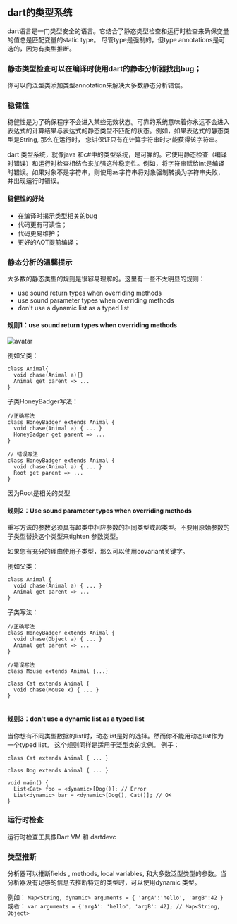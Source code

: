 ## dart的类型系统
dart语言是一门类型安全的语言。它结合了静态类型检查和运行时检查来确保变量的值总是匹配变量的static type。 尽管type是强制的，但type annotations是可选的，因为有类型推断。

### 静态类型检查可以在编译时使用dart的静态分析器找出bug；

  你可以向泛型类添加类型annotation来解决大多数静态分析错误。

### 稳健性

  稳健性是为了确保程序不会进入某些无效状态。可靠的系统意味着你永远不会进入表达式的计算结果与表达式的静态类型不匹配的状态。例如，如果表达式的静态类型是String, 那么在运行时， 您讲保证只有在计算字符串时才能获得该字符串。

  dart 类型系统，就像java 和c#中的类型系统，是可靠的。它使用静态检查（编译时错误）和运行时检查相结合来加强这种稳定性。例如，将字符串赋给int是编译时错误。如果对象不是字符串，则使用as字符串将对象强制转换为字符串失败，并出现运行时错误。
#### 稳健性的好处
- 在编译时揭示类型相关的bug
- 代码更有可读性；
- 代码更易维护；
- 更好的AOT提前编译；

### 静态分析的温馨提示
大多数的静态类型的规则是很容易理解的。这里有一些不太明显的规则：
- use sound return types when overriding methods
- use sound parameter types when overriding methods
- don't use a dynamic list as a typed list

#### 规则1：use sound return types when overriding methods
![avatar](https://dart.dev/guides/language/images/type-hierarchy.png)

例如父类：
````
class Animal{
  void chase(Animal a){}
  Animal get parent => ...
}

````
子类HoneyBadger写法：
````
//正确写法
class HoneyBadger extends Animal {
  void chase(Animal a) { ... }
  HoneyBadger get parent => ...
}

// 错误写法
class HoneyBadger extends Animal {
  void chase(Animal a) { ... }
  Root get parent => ...
}

````
因为Root是相关的类型

#### 规则2：Use sound parameter types when overriding methods
重写方法的参数必须具有超类中相应参数的相同类型或超类型。不要用原始参数的子类型替换这个类型来tighten 参数类型。

如果您有充分的理由使用子类型，那么可以使用covariant关键字。

例如父类：
````
class Animal {
  void chase(Animal a) { ... }
  Animal get parent => ...
}
````
子类写法：
````
//正确写法
class HoneyBadger extends Animal {
  void chase(Object a) { ... }
  Animal get parent => ...
}

//错误写法
class Mouse extends Animal {...}

class Cat extends Animal {
  void chase(Mouse x) { ... }
}


````

#### 规则3：don't use a dynamic list as a typed list
当你想有不同类型数据的list时，动态list是好的选择。然而你不能用动态list作为一个typed list。
这个规则同样是适用于泛型类的实例。
例子：
````
class Cat extends Animal { ... }

class Dog extends Animal { ... }

void main() {
  List<Cat> foo = <dynamic>[Dog()]; // Error
  List<dynamic> bar = <dynamic>[Dog(), Cat()]; // OK
}

````
### 运行时检查

运行时检查工具像Dart VM 和 dartdevc

### 类型推断
分析器可以推断fields , methods, local variables, 和大多数泛型类型的参数。当分析器没有足够的信息去推断特定的类型时，可以使用dynamic 类型。

例如：
```Map<String, dynamic> arguments = { 'argA':'hello', 'argB':42 } ```
或者： ```var arguments = {'argA': 'hello', 'argB': 42}; // Map<String, Object>  ```